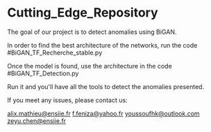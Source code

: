 # Cutting_Edge_Repository

The goal of our project is to detect anomalies using BiGAN.

In order to find the best architecture of the networks, run the code #BiGAN_TF_Recherche_stable.py

Once the model is found, use the architecture in the code #BiGAN_TF_Detection.py

Run it and you'll have all the tools to detect the anomalies presented.

If you meet any issues, please contact us:

alix.mathieu@ensiie.fr
f.feniza@yahoo.fr
youssoufhk@outlook.com
zeyu.chen@ensiie.fr
